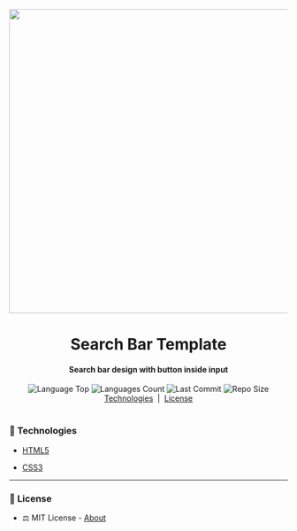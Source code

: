 
<!-- Top Image and Title -->
<div  align="center">
	<img  src="https://i.imgur.com/zobr2sh.png"  width="550px">
	<h1>Search Bar Template</h1>
	<!-- Subtitle/Description -->
	<h4>Search bar design with button inside input</h4>
</div>

<!-- Image Shields -->
<div  align="center">
	<img  alt="Language Top"  src="https://img.shields.io/github/languages/top/joaovictornsv/search-bar">
	<img  alt="Languages Count"  src="https://img.shields.io/github/languages/count/joaovictornsv/search-bar">
	<img  alt="Last Commit"  src="https://img.shields.io/github/last-commit/joaovictornsv/search-bar">
	<img  alt="Repo Size"  src="https://img.shields.io/github/repo-size/joaovictornsv/search-bar">

</div>

<!-- Nav Menu -->
<div  align="center">
	<a  href=#telescope-tecnologias>Technologies</a>&nbsp&nbsp|&nbsp&nbsp<a  href="#memo-licença">License</a><br/><br/>
	<!--<img  width="400"  src="###">-->
</div>


### :telescope: Technologies

- [HTML5](https://developer.mozilla.org/pt-BR/docs/Web/HTML)

- [CSS3](https://developer.mozilla.org/pt-BR/docs/Web/CSS)

---

### :memo: License

- :balance_scale: MIT License - [About](https://github.com/joaovictornsv/search-bar/blob/master/LICENSE)
